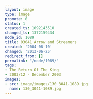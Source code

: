 ```yaml
---
layout: image
type: image
promote: 0
status: 1
created_ts: 1092143510
changed_ts: 1372159434
node_id: 1089
title: 03041 Arrow and Streamers
created: '2004-08-10'
changed: '2013-06-25'
redirect_from: []
permalink: "/node/1089/"
tags:
- The Return Of The King
- 2003/12 - December 2003
images:
- src: image/images/130_3041-1089.jpg
  name: 130_3041-1089.jpg
---
```


